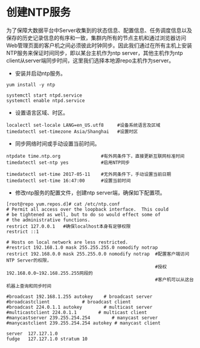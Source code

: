 # 创建NTP服务

为了保障大数据平台中Server收集到的状态信息、配置信息、任务调度信息以及保存的历史记录信息的有序和一致，集群内所有的节点主机和通过浏览器访问Web管理页面的客户机之间必须彼此时钟同步。因此我们通过在所有主机上安装NTP服务来保证时间同步，即以某台主机作为ntp server，其他主机作为ntp client从server端同步时间，这里我们选择本地源repo主机作为server。

* 安装并启动ntp服务。

```
yum install -y ntp

systemctl start ntpd.service
systemctl enable ntpd.service
```

* 设置语言区域、时区。

```
localectl set-locale LANG=en_US.utf8     #设备系统语言及区域
timedatectl set-timezone Asia/Shanghai   #设置时区
```

* 同步网络时间或手动设置当前时间。

```
ntpdate time.ntp.org               #有外网条件下，直接更新互联网标准时间
timedatectl set-ntp yes            #启用NTP同步

timedatectl set-time 2017-05-11    #无外网条件下，手动设置当前日期
timedatectl set-time 16:47:00      #设置当前时间
```

* 修改ntp服务的配置文件，创建ntp server端，确保如下配置项。

```
[root@repo yum.repos.d]# cat /etc/ntp.conf 
# Permit all access over the loopback interface.  This could
# be tightened as well, but to do so would effect some of
# the administrative functions.
restrict 127.0.0.1   #确保localhost本身有足够权限
restrict ::1

# Hosts on local network are less restricted.
#restrict 192.168.1.0 mask 255.255.255.0 nomodify notrap
restrict 192.168.0.0 mask 255.255.0.0 nomodify notrap  #配置客户端访问NTP Server的权限，
                                                       #授权192.168.0.0~192.168.255.255网段的
                                                       #客户机可以从这台机器上查询和同步时间

#broadcast 192.168.1.255 autokey    # broadcast server
#broadcastclient            # broadcast client
#broadcast 224.0.1.1 autokey        # multicast server
#multicastclient 224.0.1.1        # multicast client
#manycastserver 239.255.254.254        # manycast server
#manycastclient 239.255.254.254 autokey # manycast client

server  127.127.1.0
fudge   127.127.1.0 stratum 10
```



